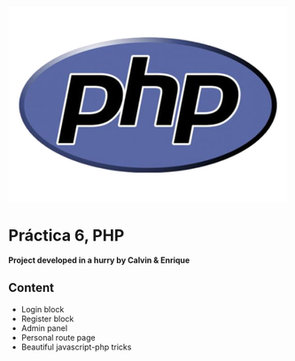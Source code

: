 ![alt text](https://raw.githubusercontent.com/edroque93/PHPpr6/master/img/php-logo.png "Logo")

Práctica 6, PHP
======

**Project developed in a hurry by Calvin & Enrique**

Content
------
- Login block
- Register block
- Admin panel
- Personal route page
- Beautiful javascript-php tricks
